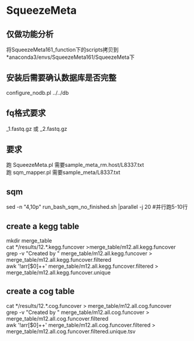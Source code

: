 # SqueezeMeta
## 仅做功能分析
将SqueezeMeta161_function下的scripts拷贝到*anaconda3/envs/SqueezeMeta161/SqueezeMeta下
## 安装后需要确认数据库是否完整
configure_nodb.pl ../../db

## fq格式要求
_1.fastq.gz 或 _2.fastq.gz
## 要求
跑 SqueezeMeta.pl 需要sample_meta_rm.host/L8337.txt  
跑  sqm_mapper.pl 需要sample_meta/L8337.txt  


## sqm
sed -n "4,10p" run_bash_sqm_no_finished.sh |parallel -j 20 #并行跑5-10行

## create a kegg table
mkdir merge_table  
cat \*/results/12.*.kegg.funcover >merge_table/m12.all.kegg.funcover  
grep -v "Created by " merge_table/m12.all.kegg.funcover > merge_table/m12.all.kegg.funcover.filtered   
awk '!arr[$0]++' merge_table/m12.all.kegg.funcover.filtered  > merge_table/m12.all.kegg.funcover.unique  


## create a cog table
cat \*/results/12.*.cog.funcover > merge_table/m12.all.cog.funcover  
grep -v "Created by " merge_table/m12.all.cog.funcover  > merge_table/m12.all.cog.funcover.filtered  
awk '!arr[$0]++' merge_table/m12.all.cog.funcover.filtered    > merge_table/m12.all.cog.funcover.filtered.unique.tsv  
